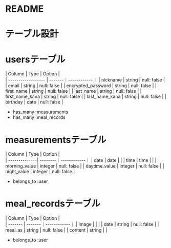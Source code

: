 # README

# テーブル設計

# usersテーブル

| Column             | Type   | Option      |  
| ------------------ | -------｜------------｜
| nickname           | string | null: false |
| email              | string | null: false |
| encrypted_password | string | null: false |
| first_name         | string | null: false |
| last_name          | string | null: false |
| first_name_kana    | string | null: false |
| last_name_kana     | string | null: false |
| birthday           | date   | null: false |

- has_many :measurements
- has_many :meal_records

<!-- config/locales/devise.ja.ymlを編集してユーザー登録時のメッセージを日本語にすること -->

# measurementsテーブル

| Column        | Type    | Option      |  
| --------------| --------｜------------｜
| date          | date    |             |
| time          | time    |             |
| morning_value | integer | null: false |
| daytime_value | integer | null: false |
| night_value   | integer | null: false |

- belongs_to :user

# meal_recordsテーブル

| Column  | Type   | Option      |  
| ------- | -------｜------------｜
| image   |        |             |
| date    | string | null: false |
| meal_as | string | null: false |
| content | string |             |

- belongs_to :user